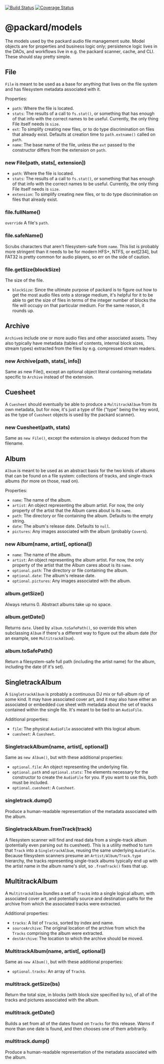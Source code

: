 [![Build Status](https://travis-ci.org/othiym23/packard-models.svg)](https://travis-ci.org/othiym23/packard-models) [![Coverage Status](https://coveralls.io/repos/othiym23/packard-models/badge.svg?branch=master)](https://coveralls.io/r/othiym23/packard-models?branch=master)

# @packard/models
The models used by the packard audio file management suite. Model objects are for properties and business logic only; persistence logic lives in the DAOs, and workflows live in e.g. the packard scanner, cache, and CLI. These should stay pretty simple.

## File
`File` is meant to be used as a base for anything that lives on the file system and has filesystem metadata associated with it.

Properties:
- `path`: Where the file is located.
- `stats`: The results of a call to `fs.stat()`, or something that has enough of that info with the correct names to be useful. Currently, the only thing File itself needs is `size`.
- `ext`: To simplify creating new files, or to do type discrimination on files that already exist. Defaults at creation time to `path.extname()` called on `path`.
- `name`: The base name of the file, unless the `ext` passed to the constructor differs from the extension on `path`.

### new File(path, stats[, extension])
- `path`: Where the file is located.
- `stats`: The results of a call to `fs.stat()`, or something that has enough of that info with the correct names to be useful. Currently, the only thing File itself needs is `size`.
- `extension`: To simplify creating new files, or to do type discrimination on files that already exist.

### file.fullName()
`override` A file's `path`.

### file.safeName()
Scrubs characters that aren't filesystem-safe from `name`. This list is probably more stringent than it needs to be for modern HFS+, NTFS, or ext[234], but FAT32 is pretty common for audio players, so err on the side of caution.

### file.getSize(blockSize)
The size of the file.
- `blockSize`: Since the ultimate purpose of packard is to figure out how to get the most audio files onto a storage medium, it's helpful for it to be able to get the size of files in terms of the integer number of blocks the file will occupy on that particular medium. For the same reason, it rounds up.

## Archive
`Archive`s include one or more audio files and other associated assets. They also typically have metadata (tables of contents, internal block sizes, stream types) extracted from the files by e.g. compressed stream readers.

### new Archive(path, stats[, info])
Same as new File(), except an optional object literal containing metadata specific to `Archive` instead of the extension.

## Cuesheet
A `Cuesheet` should eventually be able to produce a `MultitrackAlbum` from its own metadata, but for now, it's just a type of file ("type" being the key word, as the type of `Cuesheet` objects is used by the packard scanner).

### new Cuesheet(path, stats)
Same as `new File()`, except the extension is _always_ deduced from the filename.

## Album
`Album` is meant to be used as an abstract basis for the two kinds of albums that can be found on a file system: collections of tracks, and single-track albums (for more on those, read on).

Properties:
- `name`: The name of the album.
- `artist`: An object representing the album artist. For now, the only property of the artist that the Album cares about is its `name`.
- `path`: The directory or file containing the album. Defaults to the empty string.
- `date`: The album's release date. Defaults to `null`.
- `pictures`: Any images associated with the album (probably `Cover`s).

### new Album(name, artist[, optional])
- `name`: The name of the album.
- `artist`: An object representing the album artist. For now, the only property of the artist that the Album cares about is its `name`.
- `optional.path`: The directory or file containing the album.
- `optional.date`: The album's release date.
- `optional.pictures`: Any images associated with the album.

### album.getSize()
Always returns 0. Abstract albums take up no space.

### album.getDate()
Returns `date`. Used by `album.toSafePath()`, so override this when subclassing `Album` if there's a different way to figure out the album date (for an example, see `MultitrackAlbum`).

### album.toSafePath()
Return a filesystem-safe full path (including the artist name) for the album, including the date (if it's set).

## SingletrackAlbum
A `SingletrackAlbum` is probably a continuous DJ mix or full-album rip of some kind. It may have associated cover art, and it may also have either an associated or embedded cue sheet with metadata about the set of tracks contained within the single file. It's meant to be tied to an `AudioFile`.

Additional properties:
- `file`: The physical `AudioFile` associated with this logical album.
- `cuesheet`: A `Cuesheet`.

### SingletrackAlbum(name, artist[, optional])
Same as `new Album()`, but with these additional properties:
- `optional.file`: An object representing the underlying file.
- `optional.path` and `optional.stats`: The elements necessary for the constructor to create the `AudioFile` for you. If you want to use this, both must be included.
- `optional.cuesheet`: A `Cuesheet`.

### singletrack.dump()
Produce a human-readable representation of the metadata associated with the album.

### SingletrackAlbum.fromTrack(track)
A filesystem scanner will find and read data from a single-track album (potentially even parsing out its cuesheet). This is a utility method to turn that `Track` into a `SingletrackAlbum`, reusing the same underlying `AudioFile`. Because filesystem scanners presume an `Artist/Album/Track.type` hierarchy, the tracks representing single-track albums typically end up with the artist name in the album name's slot, so `.fromTrack()` fixes that up.

## MultitrackAlbum
A `MultitrackAlbum` bundles a set of `Track`s into a single logical album, with associated cover art, and potentially source and destination paths for the archive from which the associated tracks were extracted.

Additional properties:
- `tracks`: A list of `Track`s, sorted by index and name.
- `sourceArchive`: The original location of the archive from which the `Tracks` comprising the album were extracted.
- `destArchive`: The location to which the archive should be moved.

### MultitrackAlbum(name, artist[, optional])
Same as `new Album()`, but with these additional properties:
- `optional.tracks`: An array of `Track`s.

### multitrack.getSize(bs)
Return the total size, in blocks (with block size specified by `bs`), of all of the tracks and pictures associated with the album.

### multitrack.getDate()
Builds a set from all of the dates found on `Tracks` for this release. Warns if more than one date is found, and then chooses one of them arbitrarily.

### multitrack.dump()
Produce a human-readable representation of the metadata associated with the album.
